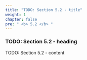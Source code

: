 ```yaml
---
title: "TODO: Section 5.2 - title"
weight: 1
chapter: false
pre: " <b> 5.2 </b> "
---
```


### TODO: Section 5.2 - heading

TODO: Section 5.2 - content
